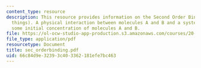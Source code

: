 ```yaml
---
content_type: resource
description: This resource provides information on the Second Order Binding (of two
  things). A physical interaction between molecules A and B and a system that contains
  some initial concentration of molecules A and B.
file: https://ol-ocw-studio-app-production.s3.amazonaws.com/courses/20-180-biological-engineering-programming-spring-2006/66c84d9e32393c403362181efe7bc463_sec_orderbinding.pdf
file_type: application/pdf
resourcetype: Document
title: sec_orderbinding.pdf
uid: 66c84d9e-3239-3c40-3362-181efe7bc463
---
```

